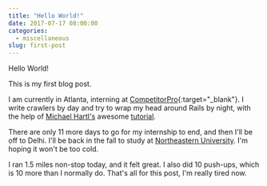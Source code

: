```yaml
---
title: "Hello World!"
date: 2017-07-17 08:00:00
categories: 
  - miscellaneous
slug: first-post
---
```

Hello World!

This is my first blog post.

I am currently in Atlanta, interning at [CompetitorPro](https://www.home.competitorpro.com){:target="_blank"}. I write crawlers by day and try to wrap my head around Rails by night, with the help of [Michael Hartl's](https://www.michaelhartl.com/) awesome [tutorial](https://www.railstutorial.org/).

There are only 11 more days to go for my internship to end, and then I'll be off to Delhi. I'll be back in the fall to study at [Northeastern University](http://www.northeastern.edu/). I'm hoping it won't be too cold.

I ran 1.5 miles non-stop today, and it felt great. I also did 10 push-ups, which is 10 more than I normally do. That's all for this post, I'm really tired now.
